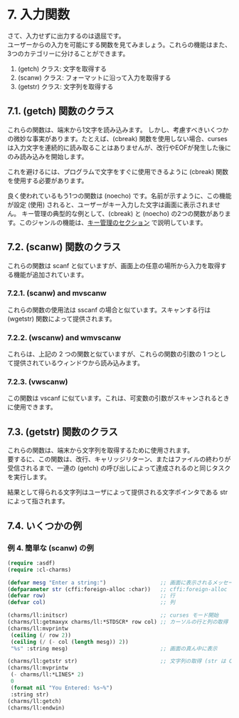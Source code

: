 # 7. 入力関数

さて、入力せずに出力するのは退屈です。  
ユーザーからの入力を可能にする関数を見てみましょう。これらの機能はまた、3つのカテゴリーに分けることができます。

1. (getch) クラス: 文字を取得する
2. (scanw) クラス: フォーマットに沿って入力を取得する
3. (getstr) クラス: 文字列を取得する

## 7.1. (getch) 関数のクラス

これらの関数は、端末から1文字を読み込みます。
しかし、考慮すべきいくつかの微妙な事実があります。たとえば、(cbreak) 関数を使用しない場合、curses は入力文字を連続的に読み取ることはありませんが、改行やEOFが発生した後にのみ読み込みを開始します。

これを避けるには、プログラムで文字をすぐに使用できるように (cbreak) 関数を使用する必要があります。

良く使われているもう1つの関数は (noecho) です。名前が示すように、この機能が設定 (使用) されると、ユーザーがキー入力した文字は画面に表示されません。
キー管理の典型的な例として、(cbreak) と (noecho) の2つの関数があります。このジャンルの機能は、[キー管理のセクション](11/RAEDME.md) で説明しています。

## 7.2. (scanw) 関数のクラス

これらの関数は scanf と似ていますが、画面上の任意の場所から入力を取得する機能が追加されています。

### 7.2.1. (scanw) and mvscanw

これらの関数の使用法は sscanf の場合と似ています。スキャンする行は (wgetstr) 関数によって提供されます。

### 7.2.2. (wscanw) and wmvscanw

これらは、上記の 2 つの関数と似ていますが、これらの関数の引数の 1 つとして提供されているウィンドウから読み込みます。

### 7.2.3. (vwscanw)

この関数は vscanf に似ています。これは、可変数の引数がスキャンされるときに使用できます。

## 7.3. (getstr) 関数のクラス

これらの関数は、端末から文字列を取得するために使用されます。  
要するに、この関数は、改行、キャリッジリターン、またはファイルの終わりが受信されるまで、一連の (getch) の呼び出しによって達成されるのと同じタスクを実行します。

結果として得られる文字列はユーザによって提供される文字ポインタである str によって指されます。

## 7.4. いくつかの例

### 例 4. 簡単な (scanw) の例

```lisp
(require :asdf)
(require :cl-charms)

(defvar mesg "Enter a string:")                 ;; 画面に表示されるメッセージ
(defparameter str (cffi:foreign-alloc :char))   ;; cffi:foreign-alloc で C の char 型にあわせる
(defvar row)                                    ;; 行
(defvar col)                                    ;; 列

(charms/ll:initscr)                             ;; curses モード開始
(charms/ll:getmaxyx charms/ll:*STDSCR* row col) ;; カーソルの行と列の取得
(charms/ll:mvprintw
 (ceiling (/ row 2))
 (ceiling (/ (- col (length mesg)) 2))
 "%s" :string mesg)                             ;; 画面の真ん中に表示

(charms/ll:getstr str)                          ;; 文字列の取得 (str は C の char 型にあわせる必要がある)
(charms/ll:mvprintw
 (- charms/ll:*LINES* 2)
 0
 (format nil "You Entered: %s~%")
 :string str)
(charms/ll:getch)
(charms/ll:endwin)
```
